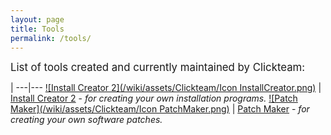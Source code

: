 ```yaml
---
layout: page
title: Tools
permalink: /tools/
---
```


<big>List of tools created and currently maintained by Clickteam:</big>

 | 
---|---
[![Install Creator 2](/wiki/assets/Clickteam/Icon InstallCreator.png)](/tools/install-creator-2) | [Install Creator 2](/tools/install-creator-2) - _for creating your own installation programs._
[![Patch Maker](/wiki/assets/Clickteam/Icon PatchMaker.png)](/tools/patch-maker) | [Patch Maker](/tools/patch-maker) - _for creating your own software patches._
